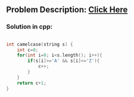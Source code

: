 ## Problem Description: [Click Here](https://www.hackerrank.com/challenges/camelcase/problem)

### Solution in cpp:

```c++

int camelcase(string s) {
    int c=0;
    for(int i=0; i<s.length(); i++){
        if(s[i]>='A' && s[i]<='Z'){
            c++;
        }
    }
    return c+1;
}
```
